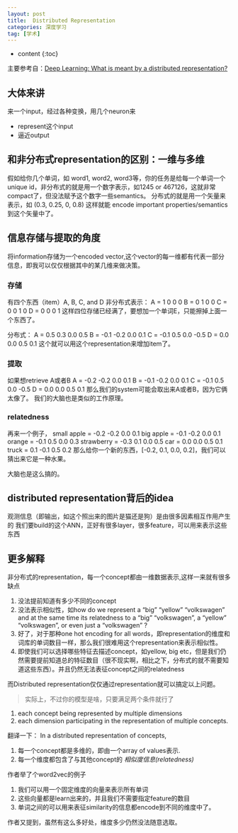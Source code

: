 ```yaml
---
layout: post
title:  Distributed Representation
categories: 深度学习
tag: [学术]
---
```


* content
{:toc}


主要参考自：[Deep Learning: What is meant by a distributed representation?](https://www.quora.com/Deep-Learning-What-is-meant-by-a-distributed-representation)

## 大体来讲
来一个input，经过各种变换，用几个neuron来
* represent这个input
* 逼近output

##  和非分布式representation的区别：一维与多维
假如给你几个单词，如 word1, word2, word3等，你的任务是给每一个单词一个 unique id，非分布式的就是用一个数字表示，如1245 or 467126，这就非常compact了，但没法赋予这个数字一些semantics。
分布式的就是用一个矢量来表示，如 (0.3, 0.25, 0, 0.8) 这样就能 encode important properties/semantics到这个矢量中了。

##  信息存储与提取的角度
将information存储为一个encoded vector,这个vector的每一维都有代表一部分信息，即我可以仅仅根据其中的某几维来做决策。
### 存储
有四个东西（item）A, B, C, and D
非分布式表示：
A = 1 0 0 0
B = 0 1 0 0
C = 0 0 1 0
D = 0 0 0 1
这样四位存储已经满了，要想加一个单词E，只能擦掉上面一个东西了。

分布式：
A = 0.5 0.3 0.0 0.5
B = -0.1 -0.2 0.0 0.1
C = -0.1 0.5 0.0 -0.5
D = 0.0 0.0 0.5 0.1
这个就可以用这个representation来增加item了。
### 提取
如果想retrieve A或者B
A = -0.2 -0.2 0.0 0.1
B = -0.1 -0.2 0.0 0.1
C = -0.1 0.5 0.0 -0.5
D = 0.0 0.0 0.5 0.1
那么我们的system可能会取出来A或者B，因为它俩太像了。
我们的大脑也是类似的工作原理。
### relatedness
再来一个例子，
small apple = -0.2 -0.2 0.0 0.1
big apple = -0.1 -0.2 0.0 0.1
orange = -0.1 0.5 0.0 0.3
strawberry = -0.3 0.1 0.0 0.5
car = 0.0 0.0 0.5 0.1
truck = 0.1 -0.1 0.5 0.2
那么给你一个新的东西，[-0.2, 0.1, 0.0, 0.2]，我们可以猜出来它是一种水果。

大脑也是这么搞的。


##  distributed representation背后的idea
观测信息（即输出，如这个照出来的图片是猫还是狗）是由很多因素相互作用产生的
我们要build的这个ANN，正好有很多layer，很多feature，可以用来表示这些东西


## 更多解释
非分布式的representation，每一个concept都由一维数据表示,这样一来就有很多缺点
1. 没法提前知道有多少不同的concept
2. 没法表示相似性，如how do we represent a “big” “yellow” “volkswagen” and at the same time its relatedness to a “big” “volkswagen”, a “yellow” “volkswagen”, or even just a “volkswagen” ?
3. 好了，对于那种one hot encoding for all words，即representation的维度和词库的单词数目一样，那么我们很难用这个representation来表示相似性。
4. 即使我们可以选择哪些特征去描述concept，如yellow, big etc，但是我们仍然需要提前知道总的特征数目（很不现实啊，相比之下，分布式的就不需要知道这些东西）。并且仍然无法表征concept之间的relatedness 

而Distributed representation仅仅通过representation就可以搞定以上问题。

>实际上，不过你的模型是啥，只要满足两个条件就行了
1. each concept being represented by multiple dimensions
2. each dimension participating in the representation of multiple concepts.

翻译一下：
In a distributed representation of concepts,
1. 每一个concept都是多维的，即由一个array of values表示.
1. 每一个维度都包含了与其他concept的 _相似度信息(relatedness)_

作者举了个word2vec的例子
1. 我们可以用一个固定维度的向量来表示所有单词
2. 这些向量都是learn出来的，并且我们不需要指定feature的数目
3. 单词之间的可以用来表征similarity的信息都encode到不同的维度中了。

作者又提到，虽然有这么多好处，维度多少仍然没法随意选取。




